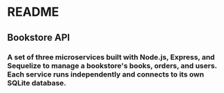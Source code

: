 # README

## Bookstore API

### A set of three microservices built with Node.js, Express, and Sequelize to manage a bookstore's books, orders, and users. Each service runs independently and connects to its own SQLite database.
